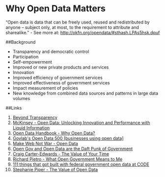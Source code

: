 Why Open Data Matters
=====================

“Open data is data that can be freely used, reused and redistributed by anyone – subject only, at most, to the requirement to attribute and sharealike.” - See more at: http://okfn.org/opendata/#sthash.LPAs5hsk.dpuf

##Background

* Transparency and democratic control
* Participation
* Self-empowerment
* Improved or new private products and services
* Innovation
* Improved efficiency of government services
* Improved effectiveness of government services
* Impact measurement of policies
* New knowledge from combined data sources and patterns in large data volumes




##Links
1. [Beyond Transparency](https://github.com/codeforamerica/beyondtransparency)
2. [McKinsey - Open Data: Unlocking Innovation and Performance with Liquid Information](http://www.mckinsey.com/insights/business_technology/open_data_unlocking_innovation_and_performance_with_liquid_information)
3. [Open Data Handbook - Why Open Data?](http://opendatahandbook.org/en/why-open-data/)
4. [Govlab's Open Data 500 [businesses using open data]](http://thegovlab.org/wiki/Open_Data_500)
3. [Make Web Not War - Open Data](http://markmacdonnell.wordpress.com/2014/03/04/open-data-make-web-not-war/)
4. [Open Gov and Open Data are the Daft Punk of Government](http://www.youtube.com/watch?v=f9DtEUJwevo)
5. [Craig Carter-Edwards - The Value of Your Time](http://cce-wakata.blogspot.ca/2014/03/the-value-of-your-time.html)
6. [Richard Pietro - What Open Government Means to Me](http://myeinsteinjob.blogspot.ca/2012/05/what-open-government-means-to-me.html)
7. [111 things that got built with federal government open data at CODE](https://canadianopendataexperience.com/teams)
8. [Stephanie Piper - The Value of Open Data](http://rose.geog.mcgill.ca/ski/system/files/fm/2014/piper.pdf)
